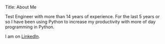 Title: About Me

Test Engineer with more than 14 years of experience. 
For the last 5 years or so I have been using Python to increase my productivity 
with more of day programming in Python.

I am on [LinkedIn]( https://www.linkedin.com/in/christopheretyler/).
